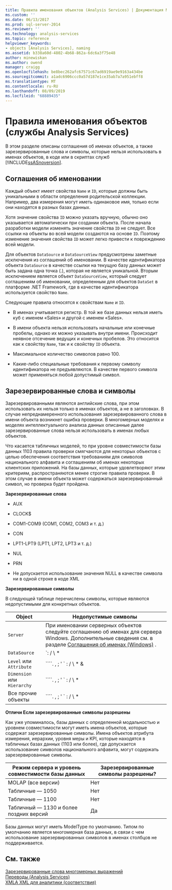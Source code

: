 ```yaml
---
title: Правила именования объектов (Analysis Services) | Документация Майкрософт
ms.custom: ''
ms.date: 06/13/2017
ms.prod: sql-server-2014
ms.reviewer: ''
ms.technology: analysis-services
ms.topic: reference
helpviewer_keywords:
- objects [Analysis Services], naming
ms.assetid: b338a60d-4802-4b68-862a-6dc6a3f75e48
author: minewiskan
ms.author: owend
manager: craigg
ms.openlocfilehash: be8bec262afc67571c67ad6919ae9e9163a434be
ms.sourcegitcommit: a1adc6906ccc0a57d187e1ce35ab7a7a951ebff8
ms.translationtype: MT
ms.contentlocale: ru-RU
ms.lasthandoff: 08/09/2019
ms.locfileid: "68889435"
---
```

# <a name="object-naming-rules-analysis-services"></a>Правила именования объектов (службы Analysis Services)
  В этом разделе описаны соглашения об именах объектов, а также зарезервированные слова и символы, которые нельзя использовать в именах объектов, в коде или в скриптах служб [!INCLUDE[ssASnoversion](../../../includes/ssasnoversion-md.md)].  
  
##  <a name="bkmk_Names"></a>Соглашения об именовании  
 Каждый объект имеет свойства `Name` и `ID`, которые должны быть уникальными в области определения родительской коллекции. Например, два измерения могут иметь одинаковое имя, только если они находятся в разных базах данных.  
  
 Хотя значение свойства `ID` можно указать вручную, обычно оно указывается автоматически при создании объекта. После начала разработки модели изменять значение свойства `ID` не следует. Все ссылки на объекты во всей модели создаются на основе `ID`. Поэтому изменение значения свойства `ID` может легко привести к повреждению всей модели.  
  
 Для объектов `DataSource` и `DataSourceView` предусмотрены заметные исключения из соглашений об именовании. В качестве идентификатора объекта `DataSource` в качестве ссылки на текущую базу данных может быть задана одна точка (.), которая не является уникальной. Вторым исключением является объект `DataSourceView`, который следует соглашениям об именовании, определенным для объектов `DataSet` в платформе .NET Framework, где в качестве идентификатора используется свойство `Name`.  
  
 Следующие правила относятся к свойствам `Name` и `ID`.  
  
-   В именах учитывается регистр. В той же базе данных нельзя иметь куб с именем «Sales» и другой с именем «Sales».  
  
-   В имени объекта нельзя использовать начальные или конечные пробелы, однако их можно указывать внутри имени. Происходит неявное отсечение ведущих и конечных пробелов. Это относится как к свойству `Name`, так и к свойству `ID` объекта.  
  
-   Максимальное количество символов равно 100.  
  
-   Какие-либо специальные требования к первому символу идентификатора не предъявляются. В качестве первого символа может применяться любой допустимый символ.  
  
##  <a name="bkmk_reserved"></a>Зарезервированные слова и символы  
 Зарезервированными являются английские слова, при этом использовать их нельзя только в именах объектов, а не в заголовках. В случае непреднамеренного использования зарезервированного слова в имени объекта возникнет ошибка проверки. В многомерных моделях и моделях интеллектуального анализа данных описанные далее зарезервированные слова нельзя использовать в именах любых объектов.  
  
 Что касается табличных моделей, то при уровне совместимости базы данных 1103 правила проверки смягчаются для некоторых объектов с целью обеспечения соответствия требованиям для символов национального алфавита и соглашениям об именах некоторых клиентских приложений. На базы данных, которые удовлетворяют этим критериям, распространяются менее строгие правила проверки. В этом случае в имени объекта может содержаться зарезервированный символ, но проверка будет пройдена.  
  
 **Зарезервированные слова**  
  
-   AUX  
  
-   CLOCK$  
  
-   COM1-COM9 (COM1, COM2, COM3 и т. д.)  
  
-   CON  
  
-   LPT1-LPT9 (LPT1, LPT2, LPT3 и т. д.)  
  
-   NUL  
  
-   PRN  
  
-   Не допускается использование значения NULL в качестве символа ни в одной строке в коде XML  
  
 **Зарезервированные символы**  
  
 В следующей таблице перечислены символы, которые являются недопустимыми для конкретных объектов.  
  
|Object|Недопустимые символы|  
|------------|------------------------|  
|`Server`|При именовании серверных объектов следуйте соглашению об именах для сервера Windows. Дополнительные сведения см. в разделе [Соглашения об именах (Windows)](/windows/desktop/DNS/naming-conventions) .|  
|`DataSource`|`: / \ * | ? " () [] {} <>`|  
|`Level` или `Attribute`|````. , ; ' ` : / \ * &| ? " & % $ ! + = [] {} \< >````|  
|`Dimension` или `Hierarchy`|````. , ; ' ` : / \ * | ? " & % $ ! + = () [] {} \<,>````|  
|Все прочие объекты|````. , ; ' ` : / \ * | ? " & % $ ! + = () [] {} \< >````|  
  
 **Отличи Если зарезервированные символы разрешены**  
  
 Как уже упоминалось, базы данных с определенной модальностью и уровнем совместимости могут иметь имена объектов, которые содержат зарезервированные символы. Имена объектов атрибута измерения, иерархии, уровня меры и KPI, которые находятся в табличных базах данных (1103 или более), где допускается использование символов национального алфавита, могут содержать зарезервированные символы.  
  
|Режим сервера и уровень совместимости базы данных|Зарезервированные символы разрешены?|  
|--------------------------------------------------|----------------------------------|  
|MOLAP (все версии)|Нет|  
|Табличные — 1050|Нет|  
|Табличные — 1100|Нет|  
|Табличный — 1130 и более поздних версий|Да|  
  
 Базы данных могут иметь ModelType по умолчанию. Типом по умолчанию является многомерная база данных, в связи с чем использование зарезервированных символов в именах столбцов не поддерживается.  
  
## <a name="see-also"></a>См. также  
 [Зарезервированные слова многомерных выражений](/sql/mdx/mdx-reserved-words)   
 [Переводы &#40;Analysis Services&#41;](https://docs.microsoft.com/analysis-services/translations-analysis-services)   
 [XMLA XML для аналитики &#40;соответствия&#41;](https://docs.microsoft.com/bi-reference/xmla/xml-for-analysis-compliance-xmla)  
  
  
